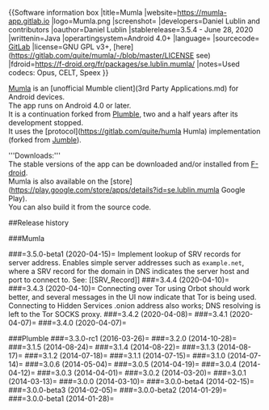 {{Software information box
|title=Mumla
|website=https://mumla-app.gitlab.io
|logo=Mumla.png
|screenshot=
|developers=Daniel Lublin and contributors
|oauthor=Daniel Lublin
|stablerelease=3.5.4 - June 28, 2020
|writtenin=Java
|operartingsystem=Android 4.0+
|language=
|sourcecode= [GitLab](https://gitlab.com/quite/mumla)
|license=GNU GPL v3+,  [here](https://gitlab.com/quite/mumla/-/blob/master/LICENSE see) 
|fdroid=https://f-droid.org/fr/packages/se.lublin.mumla/
|notes=Used codecs: Opus, CELT, Speex
}}

 [Mumla](https://mumla-app.gitlab.io/) is an [unofficial Mumble client](3rd Party Applications.md) for Android devices. <br>
The app runs on Android 4.0 or later. <br>
It is a continuation forked from  [Plumble](https://github.com/acomminos/Plumble), two and a half years after its development stopped. <br>
It uses the  [protocol](https://gitlab.com/quite/humla Humla) implementation (forked from  [Jumble](https://github.com/acomminos/Jumble)).

'''Downloads:'''<br>
The stable versions of the app can be downloaded and/or installed from  [F-droid](https://f-droid.org/fr/packages/se.lublin.mumla/). <br>
Mumla is also available on the  [store](https://play.google.com/store/apps/details?id=se.lublin.mumla Google Play). <br>
You can also build it from the source code.

##Release history

###Mumla

###=3.5.0-beta1 (2020-04-15)=
Implement lookup of SRV records for server address. Enables simple server addresses such as `example.net`, where a SRV record for the domain in DNS indicates the server host and port to connect to. See: [[SRV_Record]]
###=3.4.4 (2020-04-10)=
###=3.4.3 (2020-04-10)=
Connecting over Tor using Orbot should work better, and several messages in the UI now indicate that Tor is being used. Connecting to Hidden Services .onion address also works; DNS resolving is left to the Tor SOCKS proxy.
###=3.4.2 (2020-04-08)=
###=3.4.1 (2020-04-07)=
###=3.4.0 (2020-04-07)=

###Plumble
###=3.3.0-rc1 (2016-03-26)=
###=3.2.0 (2014-10-28)=
###=3.1.5 (2014-08-24)=
###=3.1.4 (2014-08-22)=
###=3.1.3 (2014-08-17)=
###=3.1.2 (2014-07-18)=
###=3.1.1 (2014-07-15)=
###=3.1.0 (2014-07-14)=
###=3.0.6 (2014-05-04)=
###=3.0.5 (2014-04-19)=
###=3.0.4 (2014-04-12)=
###=3.0.3 (2014-04-01)=
###=3.0.2 (2014-03-20)=
###=3.0.1 (2014-03-13)=
###=3.0.0 (2014-03-10)=
###=3.0.0-beta4 (2014-02-15)=
###=3.0.0-beta3 (2014-02-05)=
###=3.0.0-beta2 (2014-01-29)=
###=3.0.0-beta1 (2014-01-28)=


